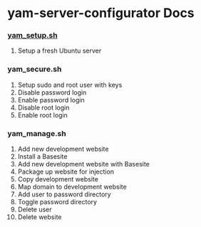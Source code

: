# yam-server-configurator Docs

### [yam_setup.sh](https://github.com/jonleverrier/yam-server-configurator/tree/master/docs/yam_setup)
  1. Setup a fresh Ubuntu server

### yam_secure.sh
  1. Setup sudo and root user with keys
  2. Disable password login
  3. Enable password login
  4. Disable root login
  5. Enable root login

### yam_manage.sh
  1. Add new development website
  2. Install a Basesite
  3. Add new development website with Basesite
  4. Package up website for injection
  5. Copy development website
  6. Map domain to development website
  7. Add user to password directory
  8. Toggle password directory
  9. Delete user
  10. Delete website
